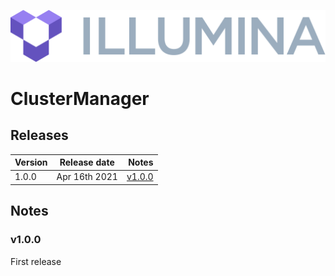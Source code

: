 ![ILLUMINA logo](./media/logo-main-color-positive.png)

# ClusterManager
## Releases
| Version        | Release date           | Notes  |
| ------------- |:-------------:| -----:|
| 1.0.0      | Apr 16th 2021 | <a href="#v1.0.0">v1.0.0</a> |

## Notes
### v1.0.0
First release